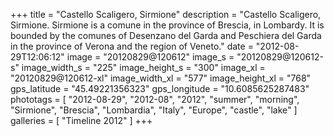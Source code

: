 +++
title = "Castello Scaligero, Sirmione"
description = "Castello Scaligero, Sirmione. Sirmione is a comune in the province of Brescia, in Lombardy. It is bounded by the comunes of Desenzano del Garda and Peschiera del Garda in the province of Verona and the region of Veneto."
date = "2012-08-29T12:06:12"
image = "20120829@120612"
image_s = "20120829@120612-s"
image_width_s = "225"
image_height_s = "300"
image_xl = "20120829@120612-xl"
image_width_xl = "577"
image_height_xl = "768"
gps_latitude = "45.49221356323"
gps_longitude = "10.6085625287483"
phototags = [ "2012-08-29", "2012-08", "2012", "summer", "morning", "Sirmione", "Brescia", "Lombardia", "Italy", "Europe", "castle", "lake" ]
galleries = [ "Timeline 2012" ]
+++

